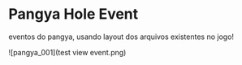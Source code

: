 # Pangya Hole Event
 eventos do pangya, usando layout dos arquivos existentes no jogo!
 
 
 ![pangya_001](test view event.png)
